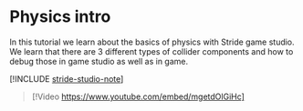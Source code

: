 # Physics intro

In this tutorial we learn about the basics of physics with Stride game studio. We learn that there are 3 different types of collider components and how to debug those in game studio as well as in game.

[!INCLUDE [stride-studio-note](../../includes/game-studio-xenko-note.md)]

> [!Video https://www.youtube.com/embed/mgetdOlGiHc]